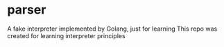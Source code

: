 # parser
A fake interpreter implemented by Golang, just for learning 
This repo was created for learning interpreter principles
